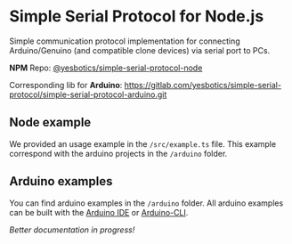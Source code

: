 # Simple Serial Protocol for Node.js

Simple communication protocol implementation for connecting Arduino/Genuino 
(and compatible clone devices) via serial port to PCs.

**NPM** Repo: [@yesbotics/simple-serial-protocol-node](https://www.npmjs.com/package/@yesbotics/simple-serial-protocol-node)

Corresponding lib for **Arduino**:
https://gitlab.com/yesbotics/simple-serial-protocol/simple-serial-protocol-arduino.git

## Node example

We provided an usage example in the `/src/example.ts` file. This example correspond with
the arduino projects in the `/arduino` folder.   

## Arduino examples
 
You can find arduino examples in the `/arduino` folder. All arduino examples can be built 
with the [Arduino IDE](https://www.arduino.cc/en/main/software) 
or [Arduino-CLI](https://github.com/arduino/arduino-cli).


_Better documentation in progress!_
